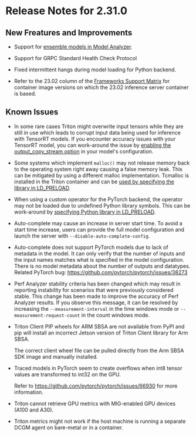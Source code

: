 <!--
# Copyright 2018-2023, NVIDIA CORPORATION & AFFILIATES. All rights reserved.
#
# Redistribution and use in source and binary forms, with or without
# modification, are permitted provided that the following conditions
# are met:
#  * Redistributions of source code must retain the above copyright
#    notice, this list of conditions and the following disclaimer.
#  * Redistributions in binary form must reproduce the above copyright
#    notice, this list of conditions and the following disclaimer in the
#    documentation and/or other materials provided with the distribution.
#  * Neither the name of NVIDIA CORPORATION nor the names of its
#    contributors may be used to endorse or promote products derived
#    from this software without specific prior written permission.
#
# THIS SOFTWARE IS PROVIDED BY THE COPYRIGHT HOLDERS ``AS IS'' AND ANY
# EXPRESS OR IMPLIED WARRANTIES, INCLUDING, BUT NOT LIMITED TO, THE
# IMPLIED WARRANTIES OF MERCHANTABILITY AND FITNESS FOR A PARTICULAR
# PURPOSE ARE DISCLAIMED.  IN NO EVENT SHALL THE COPYRIGHT OWNER OR
# CONTRIBUTORS BE LIABLE FOR ANY DIRECT, INDIRECT, INCIDENTAL, SPECIAL,
# EXEMPLARY, OR CONSEQUENTIAL DAMAGES (INCLUDING, BUT NOT LIMITED TO,
# PROCUREMENT OF SUBSTITUTE GOODS OR SERVICES; LOSS OF USE, DATA, OR
# PROFITS; OR BUSINESS INTERRUPTION) HOWEVER CAUSED AND ON ANY THEORY
# OF LIABILITY, WHETHER IN CONTRACT, STRICT LIABILITY, OR TORT
# (INCLUDING NEGLIGENCE OR OTHERWISE) ARISING IN ANY WAY OUT OF THE USE
# OF THIS SOFTWARE, EVEN IF ADVISED OF THE POSSIBILITY OF SUCH DAMAGE.
-->

# Release Notes for 2.31.0

## New Freatures and Improvements

* Support for 
  [ensemble models in Model Analyzer](https://github.com/triton-inference-server/model_analyzer/blob/r23.02/docs/config_search.md#ensemble-model-search).

* Support for GRPC Standard Health Check Protocol

* Fixed intermittent hangs during model loading for Python backend.

* Refer to the 23.02 column of the 
  [Frameworks Support Matrix](https://docs.nvidia.com/deeplearning/frameworks/support-matrix/index.html) 
  for container image versions on which the 23.02 inference server container is 
  based.


## Known Issues

* In some rare cases Triton might overwrite input tensors while they are still 
  in use which leads to corrupt input data being used for inference with 
  TensorRT models. If you encounter accuracy issues with your TensorRT model, 
  you can work-around the issue by 
  [enabling the output_copy_stream option](https://github.com/triton-inference-server/common/blob/r22.12/protobuf/model_config.proto#L843-L852) 
  in your model's configuration. 

* Some systems which implement `malloc()` may not release memory back to the 
  operating system right away causing a false memory leak. This can be mitigated 
  by using a different malloc implementation. Tcmalloc is installed in the 
  Triton container and can be 
  [used by specifying the library in LD_PRELOAD](https://github.com/triton-inference-server/server/blob/r22.12/docs/user_guide/model_management.md#model-control-mode-explicit).

* When using a custom operator for the PyTorch backend, the operator may not be 
  loaded due to undefined Python library symbols. This can be work-around by 
  [specifying Python library in LD_PRELOAD](https://github.com/triton-inference-server/server/blob/r22.12/qa/L0_custom_ops/test.sh#L114-L117).

* Auto-complete may cause an increase in server start time. To avoid a start 
  time increase, users can provide the full model configuration and launch the 
  server with `--disable-auto-complete-config`.

* Auto-complete does not support PyTorch models due to lack of metadata in the 
  model. It can only verify that the number of inputs and the input names 
  matches what is specified in the model configuration. There is no model 
  metadata about the number of outputs and datatypes. Related PyTorch bug: 
  https://github.com/pytorch/pytorch/issues/38273

* Perf Analyzer stability criteria has been changed which may result in 
  reporting instability for scenarios that were previously considered stable. 
  This change has been made to improve the accuracy of Perf Analyzer results. 
  If you observe this message, it can be resolved by increasing the 
  `--measurement-interval` in the time windows mode or 
  `--measurement-request-count` in the count windows mode.

* Triton Client PIP wheels for ARM SBSA are not available from PyPI and pip will 
  install an incorrect Jetson version of Triton Client library for Arm SBSA. 

  The correct client wheel file can be pulled directly from the Arm SBSA SDK 
  image and manually installed.

* Traced models in PyTorch seem to create overflows when int8 tensor values are
  transformed to int32 on the GPU. 

  Refer to https://github.com/pytorch/pytorch/issues/66930 for more information.

* Triton cannot retrieve GPU metrics with MIG-enabled GPU devices (A100 and A30).

* Triton metrics might not work if the host machine is running a separate DCGM 
  agent on bare-metal or in a container.